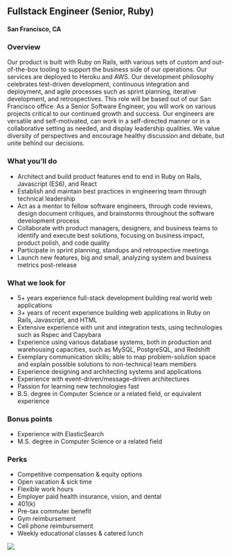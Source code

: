 ## Fullstack Engineer (Senior, Ruby)
#### San Francisco, CA

### Overview
Our product is built with Ruby on Rails, with various sets of custom and out-of-the-box tooling to support the business side of our operations. Our services are deployed to Heroku and AWS. Our development philosophy celebrates test-driven development, continuous integration and deployment, and agile processes such as sprint planning, iterative development, and retrospectives. This role will be based out of our San Francisco office.
As a Senior Software Engineer, you will work on various projects critical to our continued growth and success. Our engineers are versatile and self-motivated, can work in a self-directed manner or in a collaborative setting as needed, and display leadership qualities. We value diversity of perspectives and encourage healthy discussion and debate, but unite behind our decisions.

### What you’ll do
+	Architect and build product features end to end in Ruby on Rails, Javascript (ES6), and React
+	Establish and maintain best practices in engineering team through technical leadership
+	Act as a mentor to fellow software engineers, through code reviews, design document critiques, and brainstorms throughout the software development process
+	Collaborate with product managers, designers, and business teams to identify and execute best solutions, focusing on business impact, product polish, and code quality
+	Participate in sprint planning, standups and retrospective meetings
+	Launch new features, big and small, analyzing system and business metrics post-release

### What we look for
+	5+ years experience full-stack development building real world web applications
+	3+ years of recent experience building web applications in Ruby on Rails, Javascript, and HTML
+	Extensive experience with unit and integration tests, using technologies such as Rspec and Capybara
+	Experience using various database systems, both in production and warehousing capacities, such as MySQL, PostgreSQL, and Redshift
+	Exemplary communication skills; able to map problem-solution space and explain possible solutions to non-technical team members
+	Experience designing and architecting systems and applications
+	Experience with event-driven/message-driven architectures
+	Passion for learning new technologies fast
+	B.S. degree in Computer Science or a related field, or equivalent experience

### Bonus points
+	Experience with ElasticSearch
+	M.S. degree in Computer Science or a related field

### Perks
+	Competitive compensation & equity options
+	Open vacation & sick time
+	Flexible work hours
+	Employer paid health insurance, vision, and dental
+	401(k)
+	Pre-tax commuter benefit
+	Gym reimbursement
+	Cell phone reimbursement
+	Weekly educational classes & catered lunch


[<img src='https://dabuttonfactory.com/button.png?t=Learn+More&f=Calibri-Bold&ts=24&tc=fff&hp=20&vp=8&c=5&bgt=unicolored&bgc=29aafe'>](https://letsrockit.co/jobs/sglyzwq-fullstack-engineer-senior-ruby)
